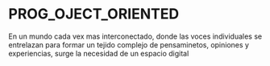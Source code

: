 # PROG_OJECT_ORIENTED
En un mundo cada vex mas interconectado, donde las voces individuales se entrelazan para formar un tejido complejo de pensaminetos, opiniones y experiencias, surge la necesidad de un espacio digital
